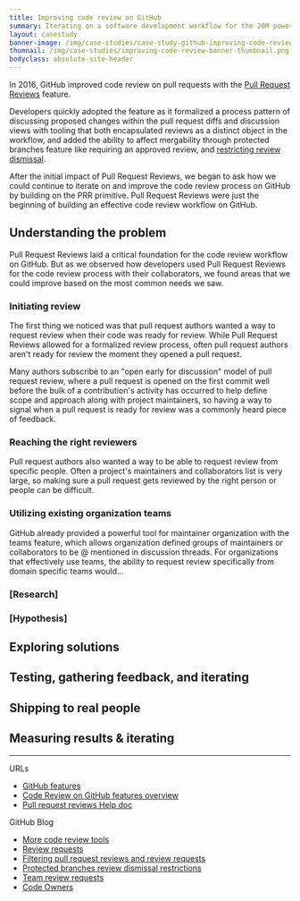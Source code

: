 ```yaml
---
title: Improving code review on GitHub
summary: Iterating on a software development workflow for the 20M power users by removing the friction and raising speed limits.
layout: casestudy
banner-image: /img/case-studies/case-study-github-improving-code-review-banner.png
thumnail: /img/case-studies/improving-code-review-banner-thumbnail.png
bodyclass: absolute-site-header
---
```


In 2016, GitHub improved code review on pull requests with the [Pull Request Reviews](https://help.github.com/articles/about-pull-request-reviews/) feature.

Developers quickly adopted the feature as it formalized a process pattern of discussing proposed changes within the pull request diffs and discussion views with tooling that both encapsulated reviews as a distinct object in the workflow, and added the ability to affect mergability through protected branches feature like requiring an approved review, and [restricting review dismissal](https://github.com/blog/2330-restrict-review-dismissals-with-protected-branches).

After the initial impact of Pull Request Reviews, we began to ask how we could continue to iterate on and improve the code review process on GitHub by building on the PRR primitive. Pull Request Reviews were just the beginning of building an effective code review workflow on GitHub.

## Understanding the problem

Pull Request Reviews laid a critical foundation for the code review workflow on GitHub. But as we observed how developers used Pull Request Reviews for the code review process with their collaborators, we found areas that we could improve based on the most common needs we saw.

### Initiating review

The first thing we noticed was that pull request authors wanted a way to request review when their code was ready for review. While Pull Request Reviews allowed for a formalized review process, often pull request authors aren't ready for review the moment they opened a pull request.

Many authors subscribe to an "open early for discussion" model of pull request review, where a pull request is opened on the first commit well before the bulk of a contribution's activity has occurred to help define scope and approach along with project maintainers, so having a way to signal when a pull request is ready for review was a commonly heard piece of feedback.

### Reaching the right reviewers

Pull request authors also wanted a way to be able to request review from specific people. Often a project's maintainers and collaborators list is very large, so making sure a pull request gets reviewed by the right person or people can be difficult.

### Utilizing existing organization teams

GitHub already provided a powerful tool for maintainer organization with the teams feature, which allows organization defined groups of maintainers or collaborators to be @ mentioned in discussion threads. For organizations that effectively use teams, the ability to request review specifically from domain specific teams would...



### [Research]

### [Hypothesis]

## Exploring solutions

## Testing, gathering feedback, and iterating

## Shipping to real people

## Measuring results & iterating

---

URLs
- [GitHub features](https://github.com/features)
- [Code Review on GitHub features overview](https://github.com/features/code-review)
- [Pull request reviews Help doc](https://help.github.com/articles/about-pull-request-reviews/)

GitHub Blog
- [More code review tools](https://github.com/blog/2123-more-code-review-tools)
- [Review requests](https://github.com/blog/2291-introducing-review-requests)
- [Filtering pull request reviews and review requests](https://github.com/blog/2306-filter-pull-request-reviews-and-review-requests)
- [Protected branches review dismissal restrictions](https://github.com/blog/2330-restrict-review-dismissals-with-protected-branches)
- [Team review requests](https://github.com/blog/2389-requesting-reviews-from-repository-teams)
- [Code Owners](https://github.com/blog/2392-introducing-code-owners)

